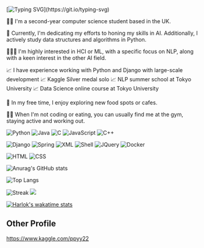 [![Typing SVG](https://readme-typing-svg.demolab.com?font=Fira+Code&pause=1000&color=F76B84&width=435&lines=Thank+you+for+visiting+my+GitHub!)](https://git.io/typing-svg)

✍🏻 I'm a second-year computer science student based in the UK.

📆 Currently, I'm dedicating my efforts to honing my skills in AI. Additionally, I actively study data structures and algorithms in Python.

👨🏻‍💻 I'm highly interested in HCI or ML, with a specific focus on NLP, along with a keen interest in the other AI field.

📈 I have experience working with Python and Django with large-scale development
📈 Kaggle Silver medal solo
📈 NLP summer school at Tokyo University
📈 Data Science online course at Tokyo University

🍜 In my free time, I enjoy exploring new food spots or cafes.

🏋️‍♂️ When I'm not coding or eating, you can usually find me at the gym, staying active and working out.

![Python](https://img.shields.io/badge/python-3670A0?style=for-the-badge&logo=python&logoColor=ffdd54)
![Java](https://img.shields.io/badge/java-%23ED8B00.svg?style=for-the-badge&logo=java&logoColor=white)
![C](https://img.shields.io/badge/c-%2300599C.svg?style=for-the-badge&logo=c&logoColor=white)
![JavaScript](https://img.shields.io/badge/javascript-%23323330.svg?style=for-the-badge&logo=javascript&logoColor=%23F7DF1E)
![C++](https://img.shields.io/badge/c++-F54A2A?style=for-the-badge&logo=c++&logoColor=white)

![Django](https://img.shields.io/badge/django-%23092E20.svg?style=for-the-badge&logo=django&logoColor=white)
![Spring](https://img.shields.io/badge/spring-%23404d59.svg?style=for-the-badge&logo=spring&logoColor=%2361DAFB)
![XML](https://img.shields.io/badge/xml-6DA55F?style=for-the-badge&logo=xml&logoColor=white)
![Shell](https://img.shields.io/badge/-shell-%43B02A?style=for-the-badge&logo=shell&logoColor=white)
![JQuery](https://img.shields.io/badge/JQuery-20232A?style=for-the-badge&logo=jquery&logoColor=61DAFB)
![Docker](https://img.shields.io/badge/Docker-593D88?style=for-the-badge&logo=docker&logoColor=white)

![HTML](https://img.shields.io/badge/html-%2357A143.svg?&style=for-the-badge&logo=html&logoColor=white)
![CSS](https://img.shields.io/badge/css-1BB91F?style=for-the-badge&logo=css&logoColor=white)

![Anurag's GitHub stats](https://github-readme-stats.vercel.app/api?username=yypy22&show_icons=true&theme=tokyonight)

![Top Langs](https://github-readme-stats.vercel.app/api/top-langs/?username=yypy22&hide_progress=true)

![Streak](https://github-readme-streak-stats.herokuapp.com/?user={yypy22}&theme={tokyonight})
![](https://komarev.com/ghpvc/?username=yypy22&style=for-the-badge)

[![Harlok's wakatime stats](https://github-readme-stats.vercel.app/api/wakatime?username=yypy22)](https://github.com/anuraghazra/github-readme-stats)

## Other Profile
https://www.kaggle.com/ppyy22
